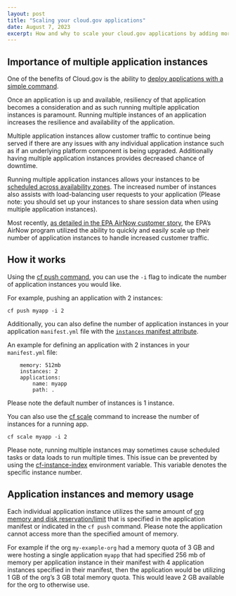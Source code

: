 ```yaml
---
layout: post
title: "Scaling your cloud.gov applications"
date: August 7, 2023
excerpt: How and why to scale your cloud.gov applications by adding more application instances
---
```


## Importance of multiple application instances

One of the benefits of Cloud.gov is the ability to [deploy applications with a simple command](https://cloud.gov/docs/deployment/deployment/#how-deployment-works). 

Once an application is up and available, resiliency of that application becomes a consideration and as such running multiple application instances is paramount. Running multiple instances of an application increases the resilience and availability of the application.

Multiple application instances allow customer traffic to continue being served if there are any issues with any individual application instance such as if an underlying platform component is being upgraded. Additionally having multiple application instances provides decreased chance of downtime. 

Running multiple application instances allows your instances to be [scheduled across availability zones](https://docs.aws.amazon.com/whitepapers/latest/real-time-communication-on-aws/use-multiple-availability-zones.html). The increased number of instances also assists with load-balancing user requests to your application (Please note: you should set up your instances to share session data when using multiple application instances).

Most recently, [as detailed in the EPA AirNow customer story](https://cloud.gov/docs/customer-stories/epa-airnow-gov/), the EPA’s AirNow program utilized the ability to quickly and easily scale up their number of application instances to handle increased customer traffic.

## How it works

Using the [cf push command](https://docs.cloudfoundry.org/devguide/deploy-apps/deploy-app.html#custom-cf-push), you can use the `-i` flag to indicate the number of application instances you would like.

For example, pushing an application with 2 instances:

```shell
cf push myapp -i 2
```

Additionally, you can also define the number of application instances in your application `manifest.yml` file with the [`instances` manifest attribute](https://docs.cloudfoundry.org/devguide/deploy-apps/manifest-attributes.html#instances).

An example for defining an application with 2 instances in your `manifest.yml` file:

```shell
    memory: 512mb
    instances: 2
    applications:
        name: myapp
        path: .
```

Please note the default number of instances is 1 instance.

You can also use the [cf scale](http://docs.cloudfoundry.org/devguide/deploy-apps/cf-scale.html) command to increase the number of instances for a running app.

`cf scale myapp -i 2`

Please note, running multiple instances may sometimes cause scheduled tasks or data loads to run multiple times. This issue can be prevented by using the [cf-instance-index](http://docs.cloudfoundry.org/devguide/deploy-apps/environment-variable.html#CF-INSTANCE-INDEX) environment variable. This variable denotes the specific instance number.

## Application instances and memory usage

Each individual application instance utilizes the same amount of [org memory and disk reservation/limit](https://cloud.gov/docs/management/limits/) that is specified in the application manifest or indicated in the `cf push` command. Please note the application cannot access more than the specified amount of memory. 

For example if the org `my-example-org` had a memory quota of 3 GB and were hosting a single application `myapp` that had specified 256 mb of memory per application instance in their manifest with 4 application instances specified in their manifest, then the application would be utilizing 1 GB of the org’s 3 GB total memory quota. This would leave 2 GB available for the org to otherwise use. 
